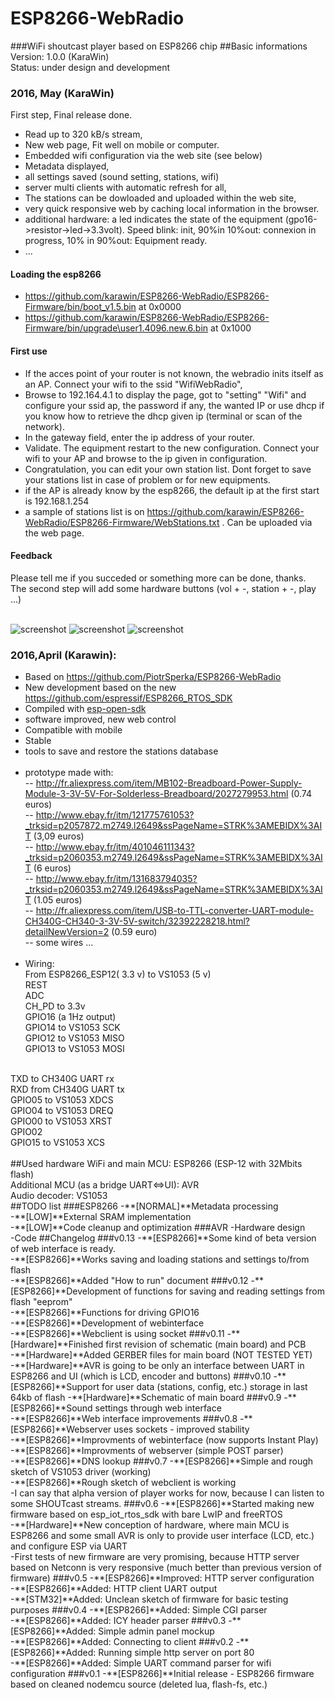 # **ESP8266-WebRadio** #
###WiFi shoutcast player based on ESP8266 chip
##Basic informations
Version: 1.0.0 (KaraWin)<br />
Status: under design and development
### 2016, May (KaraWin)
First step, Final release done.
- Read up to 320 kB/s stream,
- New web page, Fit well on mobile or computer.
- Embedded wifi configuration via the web site (see below)
- Metadata displayed,
- all settings saved (sound setting, stations, wifi)
- server multi clients with automatic refresh for all,
- The stations can be dowloaded and uploaded within the web site,
- very quick responsive web by caching local information in the browser.
- additional hardware: a led indicates the state of the equipment (gpo16->resistor->led->3.3volt). Speed blink: init, 90%in 10%out: connexion in progress, 10% in 90%out: Equipment ready.
- ...

#### Loading the esp8266
- https://github.com/karawin/ESP8266-WebRadio/ESP8266-Firmware/bin/boot_v1.5.bin at 0x0000
- https://github.com/karawin/ESP8266-WebRadio/ESP8266-Firmware/bin/upgrade\user1.4096.new.6.bin at 0x1000

#### First use
- If the acces point of your router is not known, the webradio inits itself as an AP. Connect your wifi to the ssid "WifiWebRadio",  
- Browse to 192.164.4.1 to display the page, got to "setting" "Wifi" and configure your ssid ap, the password if any, the wanted IP or use dhcp if you know how to retrieve the dhcp given ip (terminal or scan of the network).
- In the gateway field, enter the ip address of your router.
- Validate. The equipment restart to the new configuration. Connect your wifi to your AP and browse to the ip given in configuration.
- Congratulation, you can edit your own station list. Dont forget to save your stations list in case of problem or for new equipments.
- if the AP is already know by the esp8266, the default ip at the first start is 192.168.1.254
- a sample of stations list is on https://github.com/karawin/ESP8266-WebRadio/ESP8266-Firmware/WebStations.txt . Can be uploaded via the web page.

#### Feedback
Please tell me if you succeded or something more can be done, thanks.<br/>
The second step will add some hardware buttons (vol + -, station + -, play ...)<br/><br/>

<img src="https://github.com/karawin/ESP8266-WebRadio/blob/master/Images/webradio1mini.jpg" alt="screenshot" border=0> 
<img src="https://github.com/karawin/ESP8266-WebRadio/blob/master/Images/webradio2mini.jpg" alt="screenshot" border=0> 
<img src="https://github.com/karawin/ESP8266-WebRadio/blob/master/Images/webradio3mini.jpg" alt="screenshot" border=0> 



### 2016,April (Karawin):
- Based on https://github.com/PiotrSperka/ESP8266-WebRadio<br />
- New development based on the new https://github.com/espressif/ESP8266_RTOS_SDK<br />
- Compiled with [esp-open-sdk](https://github.com/pfalcon/esp-open-sdk)<br />
- software improved, new web control<br />
- Compatible with mobile<br />
- Stable<br />
- tools to save and restore the stations database<br /><br />
- prototype made with:<br />
-- http://fr.aliexpress.com/item/MB102-Breadboard-Power-Supply-Module-3-3V-5V-For-Solderless-Breadboard/2027279953.html (0.74 euros)<br />
-- http://www.ebay.fr/itm/121775761053?_trksid=p2057872.m2749.l2649&ssPageName=STRK%3AMEBIDX%3AIT  (3,09 euros)<br />
-- http://www.ebay.fr/itm/401046111343?_trksid=p2060353.m2749.l2649&ssPageName=STRK%3AMEBIDX%3AIT  (6 euros)<br />
-- http://www.ebay.fr/itm/131683794035?_trksid=p2060353.m2749.l2649&ssPageName=STRK%3AMEBIDX%3AIT  (1.05 euros)<br />
-- http://fr.aliexpress.com/item/USB-to-TTL-converter-UART-module-CH340G-CH340-3-3V-5V-switch/32392228218.html?detailNewVersion=2 (0.59 euro)<br />
-- some wires ...<br /><br />
- Wiring: <br />
From ESP8266_ESP12( 3.3 v) to VS1053 (5 v)<br />
REST<br />
ADC<br />
CH_PD to 3.3v<br />
GPIO16 (a 1Hz output)<br />
GPIO14 to VS1053 SCK<br />
GPIO12 to VS1053 MISO<br />
GPIO13 to VS1053 MOSI<br />
<br />
TXD to   CH340G UART rx<br />
RXD from CH340G UART tx<br />
GPIO05 to VS1053 XDCS<br />
GPIO04 to VS1053 DREQ<br />
GPIO00 to VS1053 XRST<br />
GPIO02<br />
GPIO15 to VS1053 XCS<br />
<br />
##Used hardware
WiFi and main MCU: ESP8266 (ESP-12 with 32Mbits flash)<br />
Additional MCU (as a bridge UART<=>UI): AVR<br />
Audio decoder: VS1053<br />
##TODO list
###ESP8266
-**[NORMAL]**Metadata processing<br />
-**[LOW]**External SRAM implementation<br />
-**[LOW]**Code cleanup and optimization
###AVR
-Hardware design<br />
-Code
##Changelog
###v0.13
-**[ESP8266]**Some kind of beta version of web interface is ready.<br />
-**[ESP8266]**Works saving and loading stations and settings to/from flash<br />
-**[ESP8266]**Added "How to run" document
###v0.12
-**[ESP8266]**Development of functions for saving and reading settings from flash "eeprom"<br />
-**[ESP8266]**Functions for driving GPIO16<br />
-**[ESP8266]**Development of webinterface<br />
-**[ESP8266]**Webclient is using socket
###v0.11
-**[Hardware]**Finished first revision of schematic (main board) and PCB<br />
-**[Hardware]**Added GERBER files for main board (NOT TESTED YET)<br />
-**[Hardware]**AVR is going to be only an interface between UART in ESP8266 and UI (which is LCD, encoder and buttons)
###v0.10
-**[ESP8266]**Support for user data (stations, config, etc.) storage in last 64kb of flash
-**[Hardware]**Schematic of main board
###v0.9
-**[ESP8266]**Sound settings through web interface<br />
-**[ESP8266]**Web interface improvements
###v0.8
-**[ESP8266]**Webserver uses sockets - improved stability<br />
-**[ESP8266]**Improvments of webinterface (now supports Instant Play)<br />
-**[ESP8266]**Improvments of webserver (simple POST parser)<br />
-**[ESP8266]**DNS lookup
###v0.7
-**[ESP8266]**Simple and rough sketch of VS1053 driver (working)<br />
-**[ESP8266]**Rough sketch of webclient is working<br />
-I can say that alpha version of player works for now, because I can listen to some SHOUTcast streams.
###v0.6
-**[ESP8266]**Started making new firmware based on esp_iot_rtos_sdk with bare LwIP and freeRTOS<br />
-**[Hardware]**New conception of hardware, where main MCU is ESP8266 and some small AVR is only to provide user interface (LCD, etc.) and configure ESP via UART<br />
-First tests of new firmware are very promising, because HTTP server based on Netconn is very responsive (much better than previous version of firmware)
###v0.5
-**[ESP8266]**Improved: HTTP server configuration<br />
-**[ESP8266]**Added: HTTP client UART output<br />
-**[STM32]**Added: Unclean sketch of firmware for basic testing purposes
###v0.4
-**[ESP8266]**Added: Simple CGI parser<br />
-**[ESP8266]**Added: ICY header parser
###v0.3
-**[ESP8266]**Added: Simple admin panel mockup<br />
-**[ESP8266]**Added: Connecting to client
###v0.2
-**[ESP8266]**Added: Running simple http server on port 80<br />
-**[ESP8266]**Added: Simple UART command parser for wifi configuration
###v0.1
-**[ESP8266]**Initial release - ESP8266 firmware based on cleaned nodemcu source (deleted lua, flash-fs, etc.)

